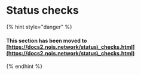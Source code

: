 # Status checks

{% hint style="danger" %}
#### This section has been moved to [https://docs2.nois.network/status\_checks.html](https://docs2.nois.network/status\_checks.html)
{% endhint %}


